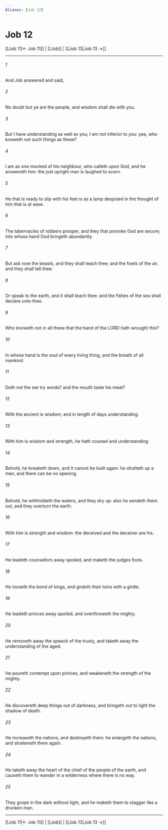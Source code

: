```yaml
---
Aliases: [Job 12]
---
```

# Job 12

[[Job 11|← Job 11]] | [[Job]] | [[Job 13|Job 13 →]]
***



###### 1 
And Job answered and said, 

###### 2 
No doubt but ye are the people, and wisdom shall die with you. 

###### 3 
But I have understanding as well as you; I am not inferior to you: yea, who knoweth not such things as these? 

###### 4 
I am as one mocked of his neighbour, who calleth upon God, and he answereth him: the just upright man is laughed to scorn. 

###### 5 
He that is ready to slip with his feet is as a lamp despised in the thought of him that is at ease. 

###### 6 
The tabernacles of robbers prosper, and they that provoke God are secure; into whose hand God bringeth abundantly. 

###### 7 
But ask now the beasts, and they shall teach thee; and the fowls of the air, and they shall tell thee: 

###### 8 
Or speak to the earth, and it shall teach thee: and the fishes of the sea shall declare unto thee. 

###### 9 
Who knoweth not in all these that the hand of the LORD hath wrought this? 

###### 10 
In whose hand is the soul of every living thing, and the breath of all mankind. 

###### 11 
Doth not the ear try words? and the mouth taste his meat? 

###### 12 
With the ancient is wisdom; and in length of days understanding. 

###### 13 
With him is wisdom and strength, he hath counsel and understanding. 

###### 14 
Behold, he breaketh down, and it cannot be built again: he shutteth up a man, and there can be no opening. 

###### 15 
Behold, he withholdeth the waters, and they dry up: also he sendeth them out, and they overturn the earth. 

###### 16 
With him is strength and wisdom: the deceived and the deceiver are his. 

###### 17 
He leadeth counsellors away spoiled, and maketh the judges fools. 

###### 18 
He looseth the bond of kings, and girdeth their loins with a girdle. 

###### 19 
He leadeth princes away spoiled, and overthroweth the mighty. 

###### 20 
He removeth away the speech of the trusty, and taketh away the understanding of the aged. 

###### 21 
He poureth contempt upon princes, and weakeneth the strength of the mighty. 

###### 22 
He discovereth deep things out of darkness, and bringeth out to light the shadow of death. 

###### 23 
He increaseth the nations, and destroyeth them: he enlargeth the nations, and straiteneth them again. 

###### 24 
He taketh away the heart of the chief of the people of the earth, and causeth them to wander in a wilderness where there is no way. 

###### 25 
They grope in the dark without light, and he maketh them to stagger like a drunken man.

***
[[Job 11|← Job 11]] | [[Job]] | [[Job 13|Job 13 →]]
